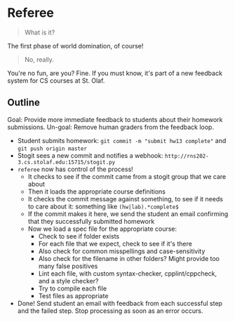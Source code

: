 # Referee

> What is it?

The first phase of world domination, of course!

> No, really.

You're no fun, are you? Fine. If you must know, it's part of a new feedback system for CS courses at St. Olaf.

## Outline

Goal: Provide more immediate feedback to students about their homework submissions.
Un-goal: Remove human graders from the feedback loop.

- Student submits homework: `git commit -m "submit hw13 complete"` and `git push origin master`
- Stogit sees a new commit and notifies a webhook: `http://rns202-3.cs.stolaf.edu:15715/stogit.py`
- `referee` now has control of the process!
  - It checks to see if the commit came from a stogit group that we care about
  - Then it loads the appropriate course definitions
  - It checks the commit message against something, to see if it needs to care about it: something like `(hw|lab).*complete$`
  - If the commit makes it here, we send the student an email confirming that they successfully submitted homework
  - Now we load a spec file for the appropriate course:
    - Check to see if folder exists
    - For each file that we expect, check to see if it's there
    - Also check for common misspellings and case-sensitivity
    - Also check for the filename in other folders? Might provide too many false positives
    - Lint each file, with custom syntax-checker, cpplint/cppcheck, and a style checker?
    - Try to compile each file
    - Test files as appropriate
- Done! Send student an email with feedback from each successful step and the failed step. Stop processing as soon as an error occurs.
